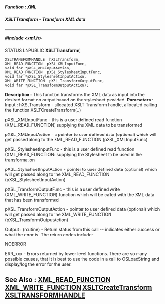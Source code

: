 ##### Function : XML
##### XSLTTransform - Transform XML data
---
##### #include <xml.h>
STATUS LNPUBLIC **XSLTTransform(**

	XSLTRANSFORMHANDLE  hXSLTransform,
	XML_READ_FUNCTION  pXSL_XMLInputFunc,
	void far *pXSL_XMLInputAction,
	XML_READ_FUNCTION  pXSL_StylesheetInputFunc,
	void far *pXSL_StylesheetInputAction,
	XML_WRITE_FUNCTION  pXSL_TransformOutputFunc,
	void far *pXSL_TransformOutputAction);
**Description :**
This function transforms the XML data as input into the desired format on 
output based on the stylesheet provided.
**Parameters :**
Input :
hXSLTransform  -  allocated XSLT Transform  handle, allocated calling the function XSLTCreateTransform(..)


pXSL_XMLInputFunc  -  this is a user defined read function (XML_READ_FUNCTION) supplying the XML data to be transformed

pXSL_XMLInputAction  -  a pointer to user defined data (optional) which will get passed along to the XML_READ_FUNCTION (pXSL_XMLInputFunc)

pXSL_StylesheetInputFunc  -  this is a user defined read function (XML_READ_FUNCTION( supplying the Stylesheet to be used in the transformation

pXSL_StylesheetInputAction  -   pointer to user defined data (optional) which will get passed along to the XML_READ_FUNCTION (pXSL_StylesheetInputAction)

pXSL_TransformOutputFunc  -  this is a user defined write (XML_WRITE_FUNCTION) function which will be called with the XML data that has been transformed 

pXSL_TransformOutputAction  -  pointer to user defined data (optional) which will get passed along to the XML_WRITE_FUNCTION (pXSL_TransformOutputAction)

Output :
(routine)  -  Return status from this call -- indicates either success or what the error is. The return codes include:

NOERROR 

ERR_xxx - Errors returned by lower level functions.  There are so many possible causes, that It is best to use the code in a call to OSLoadString and display/log the error for the user.


**See Also :**
[XML_READ_FUNCTION](D:/md_files/XML_READ_FUNCTION.md)
[XML_WRITE_FUNCTION](D:/md_files/XML_WRITE_FUNCTION.md)
[XSLTCreateTransform](D:/md_files/XSLTCreateTransform.md)
[XSLTRANSFORMHANDLE](D:/md_files/XSLTRANSFORMHANDLE.md)
---
